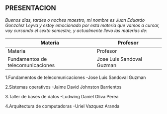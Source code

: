 ## PRESENTACION ##

_Buenos dias, tardes o noches maestro, mi nombre es Juan Eduardo Gonzalez Leyva y estoy emocionado por esta materia que vamos a cursar, voy cursando el sexto semestre, y actualmente llevo las materias de:_


| Materia | Profesor |
| ----------- | ----------- |
| Materia | Profesor |
| Fundamentos de telecomunicaciones | Jose Luis Sandoval Guzman |


1.Fundamentos de telecomunicaciones
    -Jose Luis Sandoval Guzman

2.Sistemas operativos
    -Jaime David Johnston Barrientos

3.Taller de bases de datos
    -Ludwing Daniel Oliva Perea
    
4.Arquitectura de computadoras
    -Uriel Vazquez Aranda





